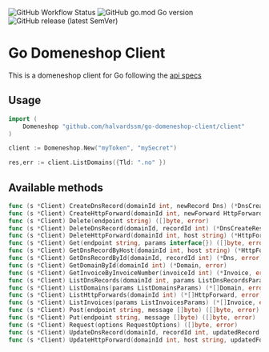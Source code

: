 ![GitHub Workflow Status](https://img.shields.io/github/workflow/status/halvardssm/go-domeneshop-client/CI?logo=github&style=flat-square)
![GitHub go.mod Go version](https://img.shields.io/github/go-mod/go-version/halvardssm/go-domeneshop-client?logo=go&style=flat-square)
![GitHub release (latest SemVer)](https://img.shields.io/github/v/release/halvardssm/go-domeneshop-client?logo=go&style=flat-square)

# Go Domeneshop Client

This is a domeneshop client for Go following the [api specs](https://api.domeneshop.no/docs/)

## Usage

```go
import ( 
    Domeneshop "github.com/halvardssm/go-domeneshop-client/client"
)

client := Domeneshop.New("myToken", "mySecret")

res,err := client.ListDomains({Tld: ".no" })
```

## Available methods

```go
func (s *Client) CreateDnsRecord(domainId int, newRecord Dns) (*DnsCreateResponse, error)
func (s *Client) CreateHttpForward(domainId int, newForward HttpForward) (*HttpForward, error)
func (s *Client) Delete(endpoint string) ([]byte, error)
func (s *Client) DeleteDnsRecord(domainId, recordId int) (*DnsCreateResponse, error)
func (s *Client) DeleteHttpForward(domainId int, host string) (*HttpForward, error)
func (s *Client) Get(endpoint string, params interface{}) ([]byte, error)
func (s *Client) GetDnsRecordByHost(domainId int, host string) (*HttpForward, error)
func (s *Client) GetDnsRecordById(domainId, recordId int) (*Dns, error)
func (s *Client) GetDomainById(domainId int) (*Domain, error)
func (s *Client) GetInvoiceByInvoiceNumber(invoiceId int) (*Invoice, error)
func (s *Client) ListDnsRecords(domainId int, params ListDnsRecordsParams) (*[]Dns, error)
func (s *Client) ListDomains(params ListDomainsParams) (*[]Domain, error)
func (s *Client) ListHttpForwards(domainId int) (*[]HttpForward, error)
func (s *Client) ListInvoices(params ListInvoicesParams) (*[]Invoice, error)
func (s *Client) Post(endpoint string, message []byte) ([]byte, error)
func (s *Client) Put(endpoint string, message []byte) ([]byte, error)
func (s *Client) Request(options RequestOptions) ([]byte, error)
func (s *Client) UpdateDnsRecord(domainId, recordId int, updatedRecord Dns) (*DnsCreateResponse, error)
func (s *Client) UpdateHttpForward(domainId int, host string, updatedForward HttpForward) (*HttpForward, error)
```
